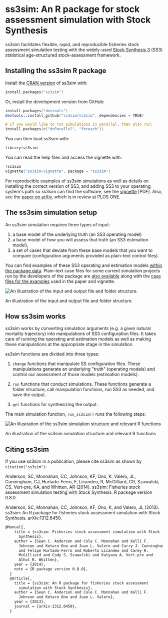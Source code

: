 # ss3sim: An R package for stock assessment simulation with Stock Synthesis

ss3sim facilitates flexible, rapid, and reproducible fisheries stock assessment simulation testing with the widely-used [Stock Synthesis 3][SS3] (SS3) statistical age-structured stock-assessment framework.

## Installing the ss3sim R package

Install the [CRAN version](http://cran.r-project.org/web/packages/ss3sim/index.html) of ss3sim with:

```S
install.packages("ss3sim")
```

Or, install the development version from GitHub:

```S
install.packages("devtools")
devtools::install_github("ss3sim/ss3sim", dependencies = TRUE)

# If you would like to run simulations in parallel, then also run:
install.packages(c("doParallel", "foreach"))
```

You can then load ss3sim with:

```S
library(ss3sim)
```

You can read the help files and access the vignette with:

```S
?ss3sim
vignette("ss3sim-vignette", package = "ss3sim")
```

For reproducible examples of ss3sim simulations as well as details on installing
the correct version of SS3, and adding SS3 to your operating system's path so
ss3sim can find the software, see the [vignette][vignette] [PDF]. Also, see the
[paper on arXiv][paper], which is in review at PLOS ONE.

## The ss3sim simulation setup

An ss3sim simulation requires three types of input:

1. a base model of the underlying truth (an SS3 operating model)
2. a base model of how you will assess that truth (an SS3 estimation model),
3. a set of cases that deviate from these base models that you want to compare (configuration arguments provided as plain-text control files).

You can find examples of these SS3 operating and estimation models [within the
package data][models]. Plain-text case files for some current simulation
projects run by the developers of the package are [also available][cases]
along with the [case files for the examples][eg-cases] used in the paper and
vignette.

![An illustration of the input and output file and folder structure.](https://raw2.github.com/ss3sim/ss3sim/master/man/figures/filestructure.png)

An illustration of the input and output file and folder structure.

## How ss3sim works

ss3sim works by converting simulation arguments (e.g. a given natural
mortality trajectory) into manipulations of SS3 configuration files. It
takes care of running the operating and estimation models as well as making
these manipulations at the appropriate stage in the simulation.

ss3sim functions are divided into three types:

1. `change` functions that manipulate SS configuration files. These
   manipulations generate an underlying "truth" (operating models) and control
   our assessment of those models (estimation models).

2. `run` functions that conduct simulations. These functions generate a folder
   structure, call manipulation functions, run SS3 as needed, and save the
   output.

3. `get` functions for synthesizing the output.

The main simulation function, `run_ss3sim()` runs the following steps:

![An illustration of the ss3sim simulation structure and relevant R functions](https://raw.github.com/seananderson/ss3sim/master/inst/ms/sim-steps.png)

An illustration of the ss3sim simulation structure and relevant R functions

## Citing ss3sim

If you use ss3sim in a publication, please cite ss3sim as shown by `citation("ss3sim")`:

Anderson, SC, Monnahan, CC, Johnson, KF, Ono, K, Valero, JL, Cunningham, CJ, Hurtado-Ferro, F, Licandeo, R, McGilliard, CR, Szuwalski, CS, Vert-pre, KA, and Whitten, AR (2014). ss3sim: Fisheries stock assessment simulation testing with Stock Synthesis. R package version 0.8.0.

Anderson, SC, Monnahan, CC, Johnson, KF, Ono, K, and Valero, JL (2013). ss3sim: An R package for fisheries stock assessment simulation with Stock Synthesis. arXiv:1312.6450.

```tex
@Manual{,
    title = {ss3sim: Fisheries stock assessment simulation with Stock
      Synthesis},
    author = {Sean C. Anderson and Cole C. Monnahan and Kelli F.
      Johnson and Kotaro Ono and Juan L. Valero and Curry J. Cunningham
      and Felipe Hurtado-Ferro and Roberto Licandeo and Carey R.
      McGilliard and Cody S. Szuwalski and Katyana A. Vert-pre and
      Athol R. Whitten},
    year = {2014},
    note = {R package version 0.8.0},
  }
  @Article{,
    title = {ss3sim: An R package for fisheries stock assessment
      simulation with Stock Synthesis},
    author = {Sean C. Anderson and Cole C. Monnahan and Kelli F.
      Johnson and Kotaro Ono and Juan L. Valero},
    year = {2013},
    journal = {arXiv:1312.6450},
  }
```

[DESCRIPTION]: https://github.com/seananderson/ss3sim/blob/master/DESCRIPTION
[models]: https://github.com/seananderson/ss3sim/tree/master/inst/extdata/models
[cases]: https://github.com/seananderson/ss3sim/tree/master/inst/extdata/cases
[eg-cases]: https://github.com/seananderson/ss3sim/tree/master/inst/extdata/eg-cases
[vignette]: https://dl.dropboxusercontent.com/u/254940/ss3sim-vignette.pdf
[paper]: http://arxiv.org/abs/1312.6450
[SS3]: http://nft.nefsc.noaa.gov/Stock_Synthesis_3.htm
[r-project]: http://www.r-project.org/
[SAFS]: http://fish.washington.edu/
